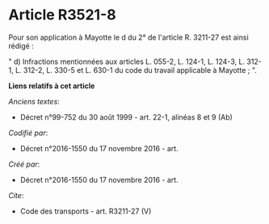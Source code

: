 # Article R3521-8

Pour son application à Mayotte le d du 2° de l'article R. 3211-27 est ainsi rédigé : 

" d) Infractions mentionnées aux articles L. 055-2, L. 124-1, L. 124-3, L. 312-1, L. 312-2, L. 330-5 et L. 630-1 du code du
travail applicable à Mayotte ; ".

**Liens relatifs à cet article**

_Anciens textes_:

  - Décret n°99-752 du 30 août 1999 - art. 22-1, alinéas 8 et 9 (Ab)

_Codifié par_:

  - Décret n°2016-1550 du 17 novembre 2016 - art.

_Créé par_:

  - Décret n°2016-1550 du 17 novembre 2016 - art.

_Cite_:

  - Code des transports - art. R3211-27 (V)
